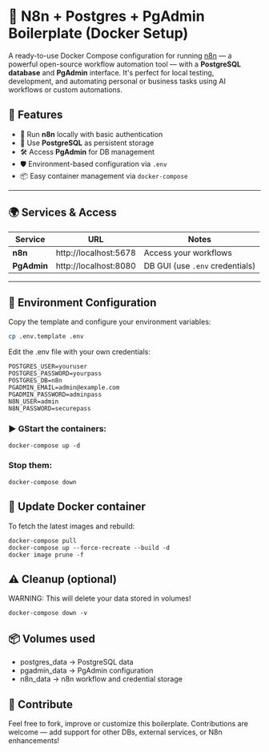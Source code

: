 # 🚀 N8n + Postgres + PgAdmin Boilerplate (Docker Setup)

A ready-to-use Docker Compose configuration for running [n8n](https://n8n.io/) — a powerful open-source workflow automation tool — with a **PostgreSQL database** and **PgAdmin** interface. It's perfect for local testing, development, and automating personal or business tasks using AI workflows or custom automations.

## 🔧 Features

- 🧠 Run **n8n** locally with basic authentication
- 🐘 Use **PostgreSQL** as persistent storage
- 🛠 Access **PgAdmin** for DB management
- 🛡 Environment-based configuration via `.env`
- 📦 Easy container management via `docker-compose`

---

## 🌍 Services & Access

| Service     | URL                      | Notes                          |
|-------------|--------------------------|--------------------------------|
| **n8n**     | http://localhost:5678    | Access your workflows          |
| **PgAdmin** | http://localhost:8080    | DB GUI (use `.env` credentials)|

---


## 📁 Environment Configuration

Copy the template and configure your environment variables:

```bash
cp .env.template .env
```

Edit the .env file with your own credentials:

	POSTGRES_USER=youruser
	POSTGRES_PASSWORD=yourpass
	POSTGRES_DB=n8n
	PGADMIN_EMAIL=admin@example.com
	PGADMIN_PASSWORD=adminpass
	N8N_USER=admin
	N8N_PASSWORD=securepass


### ▶️ GStart the containers:

	docker-compose up -d

### Stop them:

	docker-compose down

## 🔄 Update Docker container

To fetch the latest images and rebuild:

	docker-compose pull
	docker-compose up --force-recreate --build -d
	docker image prune -f

## ⚠️ Cleanup (optional)

WARNING: This will delete your data stored in volumes!

	docker-compose down -v

## 📦 Volumes used

- postgres_data → PostgreSQL data
- pgadmin_data → PgAdmin configuration
- n8n_data → n8n workflow and credential storage

## 🤝 Contribute

Feel free to fork, improve or customize this boilerplate. Contributions are welcome — add support for other DBs, external services, or N8n enhancements!
